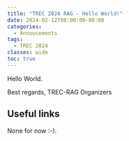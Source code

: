 ```yaml
---
title: "TREC 2024 RAG - Hello World!"
date: 2024-02-12T08:00:00-00:00
categories:
  - Annoucements
tags:
  - TREC 2024
classes: wide
toc: true
---
```


Hello World.

Best regards,
TREC-RAG Organizers

## Useful links

None for now :-).
